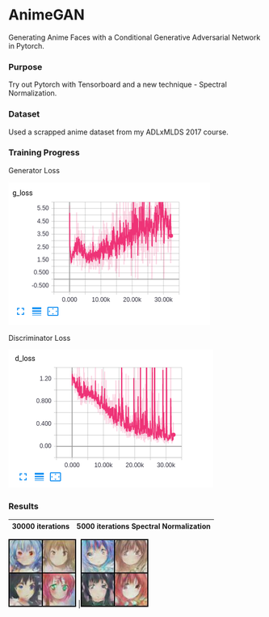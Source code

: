 # AnimeGAN

Generating Anime Faces with a Conditional Generative Adversarial Network in Pytorch.

### Purpose

Try out Pytorch with Tensorboard and a new technique - Spectral Normalization.

### Dataset

Used a scrapped anime dataset from my ADLxMLDS 2017 course.

### Training Progress

Generator Loss

![generator](public/g_loss.png)

Discriminator Loss

![discriminator](public/d_loss.png)

### Results

| 30000 iterations | 5000 iterations Spectral Normalization |
| :--------------: | :------------------------------------: |


![resultA](public/sample.jpg) |![resultB](public/5000-spectral.jpg)
